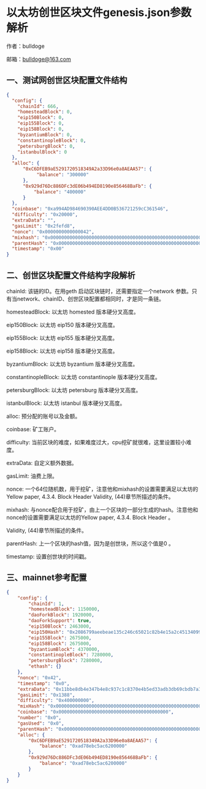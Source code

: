 # 以太坊创世区块文件genesis.json参数解析

作者：bulldoge

邮箱：bulldoge@163.com

## 一、测试网创世区块配置文件结构

```json
{
  "config": {
    "chainId": 666,
    "homesteadBlock": 0,
    "eip150Block": 0,
    "eip155Block": 0,
    "eip158Block": 0,
    "byzantiumBlock": 0,
    "constantinopleBlock": 0,
    "petersburgBlock": 0,
    "istanbulBlock": 0
  },
  "alloc": {
      "0xC6DFEB9aE5291720518349A2a33D96e0a8AEAA57": {
           "balance": "300000" 
      },
      "0x929d76Dc886DFc3dE06b494ED8190e856468BaFb": { 
          "balance": "400000" 
      }
  },
  "coinbase": "0xa994AD984690390AEE4DD0B536721259cC361546",
  "difficulty": "0x20000",
  "extraData": "",
  "gasLimit": "0x2fefd8",
  "nonce": "0x0000000000000042",
  "mixhash": "0x0000000000000000000000000000000000000000000000000000000000000000",
  "parentHash": "0x0000000000000000000000000000000000000000000000000000000000000000",
  "timestamp": "0x00"
}
```

## 二、创世区块配置文件结构字段解析

chainId: 该链的ID。在用geth 启动区块链时，还需要指定一个network 参数。只有当network、chainID、创世区块配置都相同时，才是同一条链。

homesteadBlock: 以太坊 homested 版本硬分叉高度。

eip150Block: 以太坊 eip150 版本硬分叉高度。

eip155Block: 以太坊 eip155 版本硬分叉高度。

eip158Block: 以太坊 eip158 版本硬分叉高度。

byzantiumBlock: 以太坊 byzantium 版本硬分叉高度。

constantinopleBlock: 以太坊 constantinople 版本硬分叉高度。

petersburgBlock: 以太坊 petersburg 版本硬分叉高度。

istanbulBlock: 以太坊 istanbul 版本硬分叉高度。

alloc: 预分配的账号以及金额。

coinbase: 矿工账户。

difficulty: 当前区块的难度，如果难度过大，cpu挖矿就很难，这里设置较小难度。

extraData: 自定义额外数据。

gasLimit: 油费上限。

nonce: 一个64位随机数，用于挖矿，注意他和mixhash的设置需要满足以太坊的Yellow paper, 4.3.4. Block Header Validity, (44)章节所描述的条件。

mixhash: 与nonce配合用于挖矿，由上一个区块的一部分生成的hash。注意他和nonce的设置需要满足以太坊的Yellow paper, 4.3.4. Block Header 。

Validity, (44)章节所描述的条件。

parentHash: 上一个区块的hash值，因为是创世块，所以这个值是0 。

timestamp: 设置创世块的时间戳。

## 三、mainnet参考配置

```json
{
    "config": {
        "chainId": 1,
        "homesteadBlock": 1150000,
        "daoForkBlock": 1920000,
        "daoForkSupport": true,
        "eip150Block": 2463000,
        "eip150Hash": "0x2086799aeebeae135c246c65021c82b4e15a2c451340993aacfd2751886514f0",
        "eip155Block": 2675000,
        "eip158Block": 2675000,
        "byzantiumBlock": 4370000,
        "constantinopleBlock": 7280000,
        "petersburgBlock": 7280000,
        "ethash": {}
    },
    "nonce": "0x42",
    "timestamp": "0x0",
    "extraData": "0x11bbe8db4e347b4e8c937c1c8370e4b5ed33adb3db69cbdb7a38e1e50b1b82fa",
    "gasLimit": "0x1388",
    "difficulty": "0x400000000",
    "mixHash": "0x0000000000000000000000000000000000000000000000000000000000000000",
    "coinbase": "0x0000000000000000000000000000000000000000",
    "number": "0x0",
    "gasUsed": "0x0",
    "parentHash": "0x0000000000000000000000000000000000000000000000000000000000000000",
    "alloc": {
        "0xC6DFEB9aE5291720518349A2a33D96e0a8AEAA57": {
            "balance": "0xad78ebc5ac6200000"
        },
        "0x929d76Dc886DFc3dE06b494ED8190e856468BaFb": {
            "balance": "0xad78ebc5ac6200000"
        }
    }
}
```
